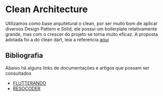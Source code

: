 # Clean Architecture

Utilizamos como base arquitetural o clean, por ser muito bom de aplicar diversos Design Pattern e Solid, ele possui um boilerplate relativamente grande, mas com o crescer do projeto se torna muito eficaz.
A proposta adotada foi a do clean dart, leia a referencia [aqui](https://github.com/Flutterando/Clean-Dart/blob/master/README.md)

## Bibliografia

Abaixo há alguns links de documentações e artigos que possam ser consultados

- [FLUTTERANDO](https://www.youtube.com/playlist?list=PLlBnICoI-g-d-v_fWlkZX2HRgHHPnJx9s)
- [RESOCODER](https://www.youtube.com/playlist?list=PLB6lc7nQ1n4iYGE_khpXRdJkJEp9WOech)



